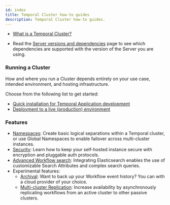 ```yaml
---
id: index
title: Temporal Cluster how-to guides
description: Temporal Cluster how-to guides.
---
```


- [What is a Temporal Cluster?](/concepts/what-is-a-temporal-cluster)

- Read the [Server versions and dependencies](/server/versions-and-dependencies) page to see which dependencies are supported with the version of the Server you are using.

### Running a Cluster

How and where you run a Cluster depends entirely on your use case, intended environment, and hosting infrastructure.

Choose from the following list to get started:

- [Quick installation for Temporal Application development](/clusters/quick-install)
- [Deployment to a live (production) environment](/server/production-deployment)

### Features

- [Namespaces](/server/namespaces): Create basic logical separations within a Temporal cluster, or use Global Namespaces to enable failover across multi-cluster instances.
- [Security](/server/security): Learn how to keep your self-hosted instance secure with encryption and pluggable auth protocols.
- [Advanced Workflow search](/temporal-explained/visibility): Integrating Elasticsearch enables the use of customizable Search Attributes and complex search queries.
- Experimental features:
  - [Archival](/server/archive-data): Want to back up your Workflow event history? You can with a cloud provider of your choice.
  - [Multi-cluster Replication](/server/multi-cluster): Increase availability by asynchronously replicating workflows from an active cluster to other passive clusters.
